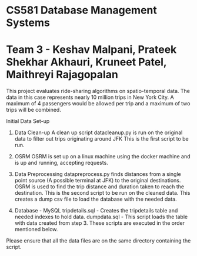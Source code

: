# CS581 Database Management Systems
# Team 3 - Keshav Malpani, Prateek Shekhar Akhauri, Kruneet Patel, Maithreyi Rajagopalan
This project evaluates ride-sharing algorithms on spatio-temporal data. 
The data in this case represents nearly 10 million trips in New York City.
A maximum of 4 passengers would be allowed per trip and a maximum of two trips will be combined.

Initial Data Set-up
1. Data Clean-up
A clean up script datacleanup.py is run on the original data to filter out trips originating around JFK
This is the first script to be run.

2. OSRM
OSRM is set up on a linux machine using the docker machine and is up and running, accepting requests.

3. Data Preprocessing
datapreprocess.py finds distances from a single point source (A possible terminal at JFK) to the original
destinations. OSRM is used to find the trip distance and duration taken to reach the destination.
This is the second script to be run on the cleaned data. This creates a dump csv file to load the database with the
needed data. 

4. Database - MySQL
tripdetails.sql - Creates the tripdetails table and needed indexes to hold data.
dumpdata.sql - This script loads the table with data created from step 3. 
These scripts are executed in the order mentioned below. 

Please ensure that all the data files are on the same directory containing the script.


